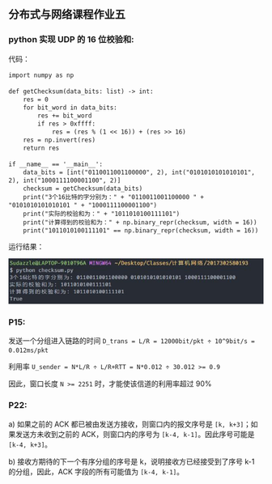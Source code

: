 ## 分布式与网络课程作业五

### python 实现 UDP 的 16 位校验和:
代码：
```
import numpy as np

def getChecksum(data_bits: list) -> int:
    res = 0
    for bit_word in data_bits:
        res += bit_word
        if res > 0xffff:
            res = (res % (1 << 16)) + (res >> 16)
    res = np.invert(res)
    return res

if __name__ == '__main__':
    data_bits = [int("0110011001100000", 2), int("0101010101010101", 2), int("1000111100001100", 2)]
    checksum = getChecksum(data_bits)
    print("3个16比特的字分别为：" + "0110011001100000 " + "0101010101010101 " + "1000111100001100")
    print("实际的校验和为：" + "1011010100111101")
    print("计算得到的校验和为：" + np.binary_repr(checksum, width = 16))
    print("1011010100111101" == np.binary_repr(checksum, width = 16))
```

运行结果：

<img src="static/checksum.jpg" style="zoom:100%;" />


### P15:
发送一个分组进入链路的时间 `D_trans = L/R = 12000bit/pkt ÷ 10^9bit/s = 0.012ms/pkt`

利用率 `U_sender = N*L/R ÷ L/R+RTT = N*0.012 ÷ 30.012 >= 0.9`

因此，窗口长度 `N >= 2251` 时，才能使该信道的利用率超过 90%


### P22:
a) 如果之前的 ACK 都已被由发送方接收，则窗口内的报文序号是 `[k, k+3]`；如果发送方未收到之前的 ACK，则窗口内的序号为 `[k-4, k-1]`。因此序号可能是 `[k-4, k+3]`。

b) 接收方期待的下一个有序分组的序号是 k，说明接收方已经接受到了序号 k-1 的分组，因此，ACK 字段的所有可能值为 `[k-4, k-1]`。
